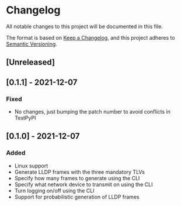 # Changelog
All notable changes to this project will be documented in this file.

The format is based on [Keep a Changelog](https://keepachangelog.com/en/1.0.0/),
and this project adheres to [Semantic Versioning](https://semver.org/spec/v2.0.0.html).

## [Unreleased]

## [0.1.1] - 2021-12-07
### Fixed
- No changes, just bumping the patch number to avoid conflicts in TestPyPI

## [0.1.0] - 2021-12-07
### Added
- Linux support
- Generate LLDP frames with the three mandatory TLVs
- Specify how many frames to generate using the CLI
- Specify what network device to transmit on using the CLI
- Turn logging on/off using the CLI
- Support for probabilistic generation of LLDP frames
